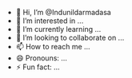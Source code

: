 - 👋 Hi, I’m @Indunildarmadasa
- 👀 I’m interested in ...
- 🌱 I’m currently learning ...
- 💞️ I’m looking to collaborate on ...
- 📫 How to reach me ...
- 😄 Pronouns: ...
- ⚡ Fun fact: ...

<!---
Indunildarmadasa/Indunildarmadasa is a ✨ special ✨ repository because its `README.md` (this file) appears on your GitHub profile.
You can click the Preview link to take a look at your changes.
--->
